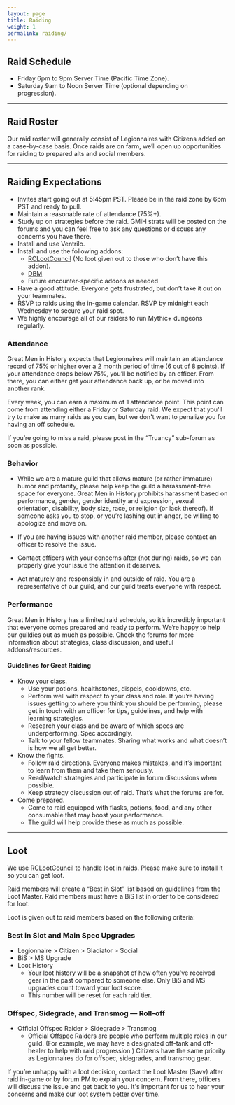 ```yaml
---
layout: page
title: Raiding
weight: 1
permalink: raiding/
---
```


## Raid Schedule
- Friday 6pm to 9pm Server Time (Pacific Time Zone).
- Saturday 9am to Noon Server Time (optional depending on progression).

<hr class="divider">

## Raid Roster

Our raid roster will generally consist of Legionnaires with Citizens added on a case-by-case basis. Once raids are on farm, we’ll open up opportunities for raiding to prepared alts and social members.

<hr class="divider">

## Raiding Expectations
- Invites start going out at 5:45pm PST. Please be in the raid zone by 6pm PST and ready to pull.
- Maintain a reasonable rate of attendance (75%+).
- Study up on strategies before the raid. GMiH strats will be posted on the forums and you can feel free to ask any questions or discuss any concerns you have there.
- Install and use Ventrilo.
- Install and use the following addons:
  - [RCLootCouncil](https://mods.curse.com/addons/wow/rclootcouncil) (No loot given out to those who don’t have this addon).
  - [DBM](https://mods.curse.com/addons/wow/deadly-boss-mods)
  - Future encounter-specific addons as needed
- Have a good attitude. Everyone gets frustrated, but don’t take it out on your teammates.
- RSVP to raids using the in-game calendar. RSVP by midnight each Wednesday to secure your raid spot.
- We highly encourage all of our raiders to run Mythic+ dungeons regularly.

### Attendance

Great Men in History expects that Legionnaires will maintain an attendance record of 75% or higher over a 2 month period of time (6 out of 8 points). If your attendance drops below 75%, you’ll be notified by an officer. From there, you can either get your attendance back up, or be moved into another rank.

Every week, you can earn a maximum of 1 attendance point. This point can come from attending either a Friday or Saturday raid. We expect that you'll try to make as many raids as you can, but we don't want to penalize you for having an off schedule.

If you’re going to miss a raid, please post in the “Truancy” sub-forum as soon as possible.

### Behavior
- While we are a mature guild that allows mature (or rather immature) humor and profanity, please help keep the guild a harassment-free space for everyone. Great Men in History prohibits harassment based on performance, gender, gender identity and expression, sexual orientation, disability, body size, race, or religion (or lack thereof). If someone asks you to stop, or you’re lashing out in anger, be willing to apologize and move on.

- If you are having issues with another raid member, please contact an officer to resolve the issue.

- Contact officers with your concerns after (not during) raids, so we can properly give your issue the attention it deserves.

- Act maturely and responsibly in and outside of raid. You are a representative of our guild, and our guild treats everyone with respect.

### Performance
Great Men in History has a limited raid schedule, so it’s incredibly important that everyone comes prepared and ready to perform. We’re happy to help our guildies out as much as possible. Check the forums for more information about strategies, class discussion, and useful addons/resources.

#### Guidelines for Great Raiding

- Know your class. 
  - Use your potions, healthstones, dispels, cooldowns, etc.
  - Perform well with respect to your class and role. If you’re having issues getting to where you think you should be performing, please get in touch with an officer for tips, guidelines, and help with learning strategies.
  - Research your class and be aware of which specs are underperforming. Spec accordingly.
  - Talk to your fellow teammates. Sharing what works and what doesn’t is how we all get better.
- Know the fights.
  - Follow raid directions. Everyone makes mistakes, and it’s important to learn from them and take them seriously.
  - Read/watch strategies and participate in forum discussions when possible.
  - Keep strategy discussion out of raid. That’s what the forums are for.
- Come prepared.
  - Come to raid equipped with flasks, potions, food, and any other consumable that may boost your performance.
  - The guild will help provide these as much as possible.

<hr class="divider">

## Loot
We use [RCLootCouncil](https://mods.curse.com/addons/wow/rclootcouncil) to handle loot in raids. Please make sure to install it so you can get loot.

Raid members will create a “Best in Slot” list based on guidelines from the Loot Master. Raid members must have a BiS list in order to be considered for loot.

Loot is given out to raid members based on the following criteria:

### Best in Slot and Main Spec Upgrades

- Legionnaire > Citizen > Gladiator > Social
- BiS > MS Upgrade
- Loot History 
  - Your loot history will be a snapshot of how often you’ve received gear in the past compared to someone else. Only BiS and MS upgrades count toward your loot score.
  - This number will be reset for each raid tier.

### Offspec, Sidegrade, and Transmog — Roll-off
- Official Offspec Raider > Sidegrade > Transmog
  - Official Offspec Raiders are people who perform multiple roles in our guild. (For example, we may have a designated off-tank and off-healer to help with raid progression.) Citizens have the same priority as Legionnaires do for offspec, sidegrades, and transmog gear.

If you’re unhappy with a loot decision, contact the Loot Master (Savv) after raid in-game or by forum PM to explain your concern. From there, officers will discuss the issue and get back to you. It's important for us to hear your concerns and make our loot system better over time.

